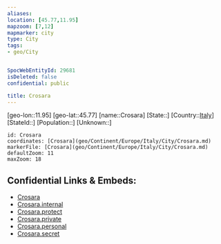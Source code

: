 ```yaml
---
aliases: 
location: [45.77,11.95]
mapzoom: [7,12] 
mapmarker: city 
type: City
tags:
- geo/City


SpocWebEntityId: 29681
isDeleted: false
confidential: public

title: Crosara
---
```

[geo-lon::11.95]
[geo-lat::45.77]
[name::Crosara]
[State::]
[Country::[Italy](geo/Continent/Europe/Italy.md)]
[StateId::]
[Population::]
[Unknown::]


```leaflet
id: Crosara
coordinates: [Crosara](geo/Continent/Europe/Italy/City/Crosara.md)
markerFile: [Crosara](geo/Continent/Europe/Italy/City/Crosara.md)
defaultZoom: 11 
maxZoom: 18
```


## Confidential Links & Embeds: 
- [Crosara](../../../../../../_public/geo/Continent/Europe/Italy/City/Crosara.md) 
- [Crosara.internal](../../../../../../_internal/geo/Continent/Europe/Italy/City/Crosara.internal.md) 
- [Crosara.protect](../../../../../../_protect/geo/Continent/Europe/Italy/City/Crosara.protect.md) 
- [Crosara.private](../../../../../../_private/geo/Continent/Europe/Italy/City/Crosara.private.md) 
- [Crosara.personal](../../../../../../_personal/geo/Continent/Europe/Italy/City/Crosara.personal.md) 
- [Crosara.secret](../../../../../../_secret/geo/Continent/Europe/Italy/City/Crosara.secret.md) 
